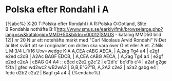 # Polska efter Rondahl i A

{%abc%}
X:20
T:Polska efter Rondahl i A
R:Polska
O:Gotland, Slite
B:Rondahls nothäfte
B:[[http://www.smus.se/earkiv/fmk/browselarge.php?lang=sw&katalogid=MMD+50&bildnr=00012|SMUS - katalog MMD50 bild 12]] nr 20
N:ur ett notehäfte märkt med "Carl Nicolaus Arvid Rondahl"
N:Det är litet svårt att se i originalet om drillen ska vara över G:et eller A:et.
Z:Nils L
M:3/4
L:1/16
U:w=wedge
K:A
A,CEA cABG AECA, | A,2ag Tg4 a4 | e2gf e2ed c2cB | A2Ac BAGF EDCB, |
A,CEA cABG AECA, | A,2ag Tg4 a4 | e2gf e2ed c2cA | cBAG G4 A4 ::
cBcd c2e2 g2c'2 | e'2d'c' bc'd'b c'4 | a2af g2ge f2fa | gfed wd2wc2 wB2wA2 |
G,B,E"G?"B, A,2A2 c2e2 | a2a2 gabg e4 | fedc d2b2 c2a2 | Bagf g4 a4 :|
{%endabc%}
